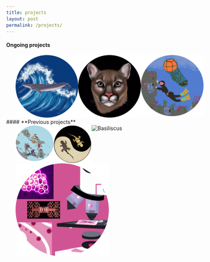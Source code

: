 ```yaml
---
title: projects 
layout: post
permalink: /projects/
---
```


#### **Ongoing projects**


<style>
  .image-hover-effect img {
    transition: all 0.3s ease-in-out;
  }

  .image-hover-effect img:hover {
    filter: blur(2px);
    box-shadow: 0 4px 8px rgba(0, 0, 0, 0.5);
  }
</style>

<div class="image-hover-effect" style="display: flex; justify-content: space-between;">
  <a href="https://aguilar-gomez.github.io/whales/">
    <img src="/figures/RicesWhaleCircle.png" alt="Rice's whale drawing" style="padding-left:25px;padding-right:25px;width:250px;">
  </a>
  <a href="https://aguilar-gomez.github.io/pumas/">
    <img src="/figures/blackPumaCircle.png" alt="Dalle generated puma" style="padding-left:25px;padding-right:25px;width:250px;">
  </a>
  <a href="https://aguilar-gomez.github.io/haenyeo/">
    <img src="/figures/haenyeoCircle.png" alt="Haenyeo" style="padding-left:25px;padding-right:25px;width:250px;">
  </a>
</div>
#### **Previous projects**

<div style="display: flex; justify-content: space-between;">
  <a href="https://aguilar-gomez.github.io/pumilio/">
    <img src="/figures/pumilioCircle.png" alt="Solarte Oophaga pumilio" style="float:left;padding-left:25px;padding-right:25px;width:250px">
  </a>
  <a href="https://aguilar-gomez.github.io/phrynocephalus/">
 <img src="/figures/lizarddrawingCircle.png" alt="ying yang lizard" style="float:left;padding-left:25px;padding-right:25px;width:250px">
  </a>
  <a href="https://aguilar-gomez.github.io/basiliscus/">
   <img src="/figures/Basiliscus5_machoDCircle.png" alt="Basiliscus" style="float:left;padding-left:25px;padding-right:25px;width:250px">
  </a>
</div>


<div style="display: flex; justify-content: space-between;">
<a href="https://aguilar-gomez.github.io/microfluidics/">
   <img src="/figures/microfluidicsCircle.png" alt="Microfluidics" style="float:left;padding-left:25px;padding-right:25px;width:250px"> 
</a>
</div>




[jekyll-organization]: https://github.com/jekyll
